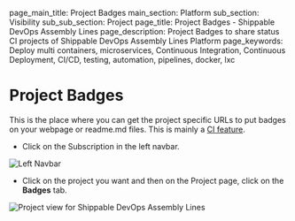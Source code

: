 page_main_title: Project Badges
main_section: Platform
sub_section: Visibility
sub_sub_section: Project
page_title: Project Badges - Shippable DevOps Assembly Lines
page_description: Project Badges to share status CI projects of Shippable DevOps Assembly Lines Platform
page_keywords: Deploy multi containers, microservices, Continuous Integration, Continuous Deployment, CI/CD, testing, automation, pipelines, docker, lxc

# Project Badges

This is the place where you can get the project specific URLs to put badges on your webpage or readme.md files. This is mainly a [CI feature](/ci/build-badges/).

* Click on the Subscription in the left navbar.

<img src="/images/getting-started/account-settings.png" alt="Left Navbar">

* Click on the project you want and then on the Project page, click on the **Badges** tab.

<img src="/images/platform/visibility/project-badges.png" alt="Project view for Shippable DevOps Assembly Lines" style="vertical-align: middle;display: block;margin-left: auto;margin-right: auto;"/>
